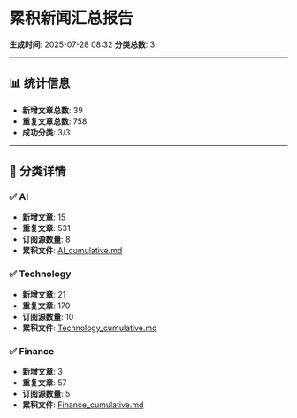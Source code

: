 # 累积新闻汇总报告

**生成时间**: 2025-07-28 08:32
**分类总数**: 3

---

## 📊 统计信息

- **新增文章总数**: 39
- **重复文章总数**: 758
- **成功分类**: 3/3

---

## 📂 分类详情

### ✅ AI
- **新增文章**: 15
- **重复文章**: 531
- **订阅源数量**: 8
- **累积文件**: [AI_cumulative.md](./AI_cumulative.md)

### ✅ Technology
- **新增文章**: 21
- **重复文章**: 170
- **订阅源数量**: 10
- **累积文件**: [Technology_cumulative.md](./Technology_cumulative.md)

### ✅ Finance
- **新增文章**: 3
- **重复文章**: 57
- **订阅源数量**: 5
- **累积文件**: [Finance_cumulative.md](./Finance_cumulative.md)
